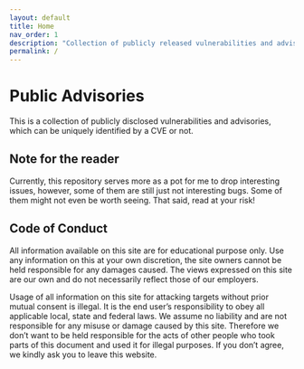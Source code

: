 ```yaml
---
layout: default
title: Home
nav_order: 1
description: "Collection of publicly released vulnerabilities and advisories."
permalink: /
---
```


# Public Advisories

This is a collection of publicly disclosed vulnerabilities and advisories, which can be uniquely identified by a CVE or not. 

## Note for the reader

Currently, this repository serves more as a pot for me to drop interesting issues, however, some of them are still just not interesting bugs. Some of them might not even be worth seeing. That said, read at your risk!

## Code of Conduct

All information available on this site are for educational purpose only. Use any information on this at your own discretion, the site owners cannot be held responsible for any damages caused. The views expressed on this site are our own and do not necessarily reflect those of our employers.

Usage of all information on this site for attacking targets without prior mutual consent is illegal. It is the end user’s responsibility to obey all applicable local, state and federal laws. We assume no liability and are not responsible for any misuse or damage caused by this site. Therefore we don’t want to be held responsible for the acts of other people who took parts of this document and used it for illegal purposes. If you don’t agree, we kindly ask you to leave this website.
